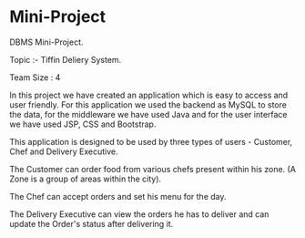 # Mini-Project


DBMS Mini-Project.

Topic :- Tiffin Deliery System.

Team Size : 4 

In this project we have created an application which is easy to access and user friendly. For this application we used the backend as MySQL to store the data, for the middleware we have used Java and for the user interface we have used JSP, CSS and Bootstrap.

This application is designed to be used by three types of users - Customer, Chef and Delivery Executive. 

The Customer can order food from various chefs present within his zone. (A Zone is a group of areas within the city).

The Chef can accept orders and set his menu for the day.

The Delivery Executive can view the orders he has to deliver and can update the Order's status after delivering it.
